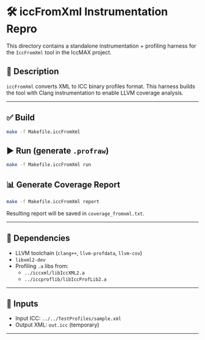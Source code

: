 # 🛠️ iccFromXml Instrumentation Repro

This directory contains a standalone instrumentation + profiling harness for the `IccFromXml` tool in the IccMAX project.

## 📄 Description

`iccFromXml` converts XML to ICC binary profiles format. This harness builds the tool with Clang instrumentation to enable LLVM coverage analysis.

---

## ✅ Build

```bash
make -f Makefile.iccFromXml
```

## ▶️ Run (generate `.profraw`)

```bash
make -f Makefile.iccFromXml run
```

## 📊 Generate Coverage Report

```bash
make -f Makefile.iccFromXml report
```

Resulting report will be saved in `coverage_fromxml.txt`.

---

## 📁 Dependencies

- LLVM toolchain (`clang++`, `llvm-profdata`, `llvm-cov`)
- `libxml2-dev`
- Profiling `.a` libs from:
  - `../iccxml/libIccXML2.a`
  - `../iccproflib/libIccProfLib2.a`

---

## 🧪 Inputs

- Input ICC: `../../TestProfiles/sample.xml`
- Output XML: `out.icc` (temporary)

---
